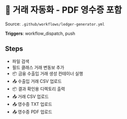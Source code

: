 # 🦾 거래 자동화 - PDF 영수증 포함

Source: `.github/workflows/ledger-generator.yml`

**Triggers**: workflow_dispatch, push

## Steps
- 파일 검색
- 필드 클래스 거래 변동보 추가
- 📦 금융 수출입 거래 생성 컨테이너 실행
- 📤 수출입 거래 CSV 업로드
- 📦 결과 확인용 디렉토리 출력
- 📤 거래 CSV 업로드
- 📤 영수증 TXT 업로드
- 📤 영수증 PDF 업로드
